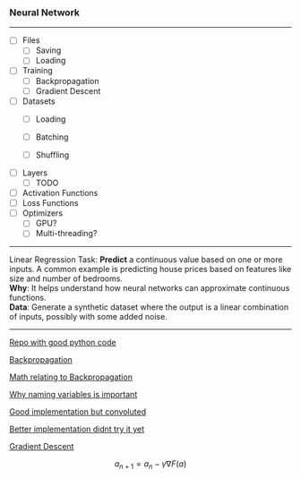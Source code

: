 
### Neural Network


---
- [ ] Files
  - [ ] Saving
  - [ ] Loading

- [ ] Training
  - [ ] Backpropagation
  - [ ] Gradient Descent
  
- [ ] Datasets
  - [ ] Loading
  - [ ] Batching
  - [ ] Shuffling


- [ ] Layers
  - [ ] TODO
- [ ] Activation Functions
- [ ] Loss Functions
- [ ] Optimizers
  - [ ] GPU?
  - [ ] Multi-threading?

---
Linear Regression
Task: 
**Predict** a continuous value based on one or more inputs. A common example is 
predicting house prices based on features like size and number of bedrooms.<br>
**Why**: It helps understand how neural networks can approximate continuous functions.<br>
**Data**: Generate a synthetic dataset where the output is a linear combination of 
inputs, possibly with some added noise.<br>

---

[Repo with good python code](https://github.com/mnielsen/neural-networks-and-deep-learning/blob/master/src/network3.py)

[Backpropagation](https://www.youtube.com/watch?v=Ilg3gGewQ5U)

[Math relating to Backpropagation](https://www.youtube.com/watch?v=tIeHLnjs5U8)

[Why naming variables is important](https://github.com/MikhailKravets/NeuroFlow/blob/master/src/lib.rs)

[Good implementation but convoluted](https://github.com/jackm321/RustNN/blob/master/src/lib.rs)

[Better implementation didnt try it yet](https://github.com/Vercaca/NN-Backpropagation/blob/master/neural_network.py#L28)

[Gradient Descent](https://en.wikipedia.org/wiki/Gradient_descent)


```math
a_{n+1}=a_{n} - \gamma \nabla F(a)
```
